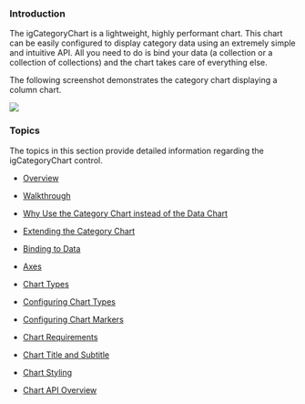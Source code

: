 ﻿### Introduction

The igCategoryChart is a lightweight, highly performant chart. This chart can be easily configured to display category data using an extremely simple and intuitive API. All you need to do is bind your data (a collection or a collection of collections) and the chart takes care of everything else.

The following screenshot demonstrates the category chart displaying a column chart.

![](images/categorychart_overview_01.png)

### Topics
The topics in this section provide detailed information regarding the igCategoryChart control.

-  [Overview](categorychart-overview.html)

- [Walkthrough](categorychart-walkthrough.html)

- [Why Use the Category Chart instead of the Data Chart](categorychart-why-use.html)

- [Extending the Category Chart](categorychart-extending-category-chart.html)

- [Binding to Data](categorychart-binding-to-data.html)

- [Axes](categorychart-axes.html)

- [Chart Types](categorychart-chart-types.html)

- [Configuring Chart Types](categorychart-configuring-chart-types.html)

- [Configuring Chart Markers](categorychart-configuring-chart-types.html)

- [Chart Requirements](categorychart-chart-requirements.html)

- [Chart Title and Subtitle](categorychart-chart-title-subtitle.html)

- [Chart Styling](categorychart-styling.html)

- [Chart API Overview](categorychart-api-overview.html)